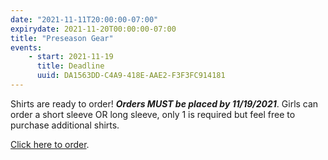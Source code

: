 ```yaml
---
date: "2021-11-11T20:00:00-07:00"
expirydate: 2021-11-20T00:00:00-07:00
title: "Preseason Gear"
events:
    - start: 2021-11-19
      title: Deadline
      uuid: DA1563DD-C4A9-418E-AAE2-F3F3FC914181
---
```


Shirts are ready to order! ***Orders MUST be placed by 11/19/2021***.  Girls
can order a short sleeve OR long sleeve, only 1 is required but feel free to
purchase additional shirts.

[Click here to order][link].

[link]: https://www.companycasuals.com/fossilridgesoccer/start.jsp
